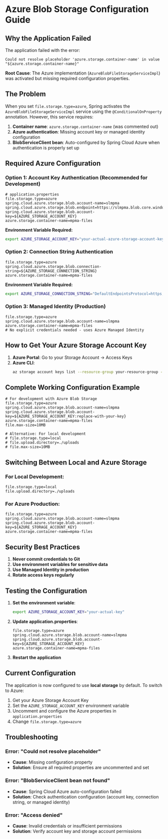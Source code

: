 # Azure Blob Storage Configuration Guide

## Why the Application Failed

The application failed with the error:
```
Could not resolve placeholder 'azure.storage.container-name' in value "${azure.storage.container-name}"
```

**Root Cause**: The Azure implementation (`AzureBlobFileStorageServiceImpl`) was activated but missing required configuration properties.

## The Problem

When you set `file.storage.type=azure`, Spring activates the `AzureBlobFileStorageServiceImpl` service using the `@ConditionalOnProperty` annotation. However, this service requires:

1. **Container name**: `azure.storage.container-name` (was commented out)
2. **Azure authentication**: Missing account key or managed identity configuration
3. **BlobServiceClient bean**: Auto-configured by Spring Cloud Azure when authentication is properly set up

## Required Azure Configuration

### Option 1: Account Key Authentication (Recommended for Development)

```properties
# application.properties
file.storage.type=azure
spring.cloud.azure.storage.blob.account-name=slmpma
spring.cloud.azure.storage.blob.endpoint=https://slmpma.blob.core.windows.net/
spring.cloud.azure.storage.blob.account-key=${AZURE_STORAGE_ACCOUNT_KEY}
azure.storage.container-name=mpma-files
```

**Environment Variable Required:**
```bash
export AZURE_STORAGE_ACCOUNT_KEY="your-actual-azure-storage-account-key"
```

### Option 2: Connection String Authentication

```properties
file.storage.type=azure
spring.cloud.azure.storage.blob.connection-string=${AZURE_STORAGE_CONNECTION_STRING}
azure.storage.container-name=mpma-files
```

**Environment Variable Required:**
```bash
export AZURE_STORAGE_CONNECTION_STRING="DefaultEndpointsProtocol=https;AccountName=slmpma;AccountKey=your-key;EndpointSuffix=core.windows.net"
```

### Option 3: Managed Identity (Production)

```properties
file.storage.type=azure
spring.cloud.azure.storage.blob.account-name=slmpma
azure.storage.container-name=mpma-files
# No explicit credentials needed - uses Azure Managed Identity
```

## How to Get Your Azure Storage Account Key

1. **Azure Portal**: Go to your Storage Account → Access Keys
2. **Azure CLI**: 
   ```bash
   az storage account keys list --resource-group your-resource-group --account-name slmpma
   ```

## Complete Working Configuration Example

```properties
# For development with Azure Blob Storage
file.storage.type=azure
spring.cloud.azure.storage.blob.account-name=slmpma
spring.cloud.azure.storage.blob.account-key=${AZURE_STORAGE_ACCOUNT_KEY:replace-with-your-key}
azure.storage.container-name=mpma-files
file.max-size=10MB

# Alternative: For local development
# file.storage.type=local
# file.upload.directory=./uploads
# file.max-size=10MB
```

## Switching Between Local and Azure Storage

### For Local Development:
```properties
file.storage.type=local
file.upload.directory=./uploads
```

### For Azure Production:
```properties
file.storage.type=azure
spring.cloud.azure.storage.blob.account-name=slmpma
spring.cloud.azure.storage.blob.account-key=${AZURE_STORAGE_ACCOUNT_KEY}
azure.storage.container-name=mpma-files
```

## Security Best Practices

1. **Never commit credentials to Git**
2. **Use environment variables for sensitive data**
3. **Use Managed Identity in production**
4. **Rotate access keys regularly**

## Testing the Configuration

1. **Set the environment variable**:
   ```bash
   export AZURE_STORAGE_ACCOUNT_KEY="your-actual-key"
   ```

2. **Update application.properties**:
   ```properties
   file.storage.type=azure
   spring.cloud.azure.storage.blob.account-name=slmpma
   spring.cloud.azure.storage.blob.account-key=${AZURE_STORAGE_ACCOUNT_KEY}
   azure.storage.container-name=mpma-files
   ```

3. **Restart the application**

## Current Configuration

The application is now configured to use **local storage** by default. To switch to Azure:

1. Get your Azure Storage Account Key
2. Set the `AZURE_STORAGE_ACCOUNT_KEY` environment variable
3. Uncomment and configure the Azure properties in `application.properties`
4. Change `file.storage.type=azure`

## Troubleshooting

### Error: "Could not resolve placeholder"
- **Cause**: Missing configuration property
- **Solution**: Ensure all required properties are uncommented and set

### Error: "BlobServiceClient bean not found"
- **Cause**: Spring Cloud Azure auto-configuration failed
- **Solution**: Check authentication configuration (account key, connection string, or managed identity)

### Error: "Access denied"
- **Cause**: Invalid credentials or insufficient permissions
- **Solution**: Verify account key and storage account permissions
